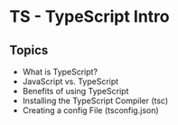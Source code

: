 
# TS - TypeScript Intro

<!-- 

methodology: follow the students portal

-->



## Topics

- What is TypeScript?
- JavaScript vs. TypeScript
- Benefits of using TypeScript
- Installing the TypeScript Compiler (tsc)
- Creating a config File (tsconfig.json)



